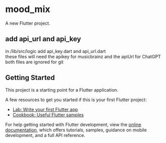# mood_mix

A new Flutter project.

## add api_url and api_key

in /lib/src/logic add api_key.dart and api_url.dart  
these files will need the apikey for musicbrainz and the apiUrl for ChatGPT  
both files are ignored for git


## Getting Started

This project is a starting point for a Flutter application.

A few resources to get you started if this is your first Flutter project:

- [Lab: Write your first Flutter app](https://docs.flutter.dev/get-started/codelab)
- [Cookbook: Useful Flutter samples](https://docs.flutter.dev/cookbook)

For help getting started with Flutter development, view the
[online documentation](https://docs.flutter.dev/), which offers tutorials,
samples, guidance on mobile development, and a full API reference.
